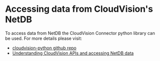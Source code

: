 # Accessing data from CloudVision's NetDB

To access data from NetDB the CloudVision Connector python library can be used.
For more details please visit:

- [cloudvision-python github repo](https://github.com/aristanetworks/cloudvision-python)
- [Understanding CloudVision APIs and accessing NetDB data](https://arista.my.site.com/AristaCommunity/s/article/Understanding-CloudVIsion-APIs-and-accessing-NetDB-data)
